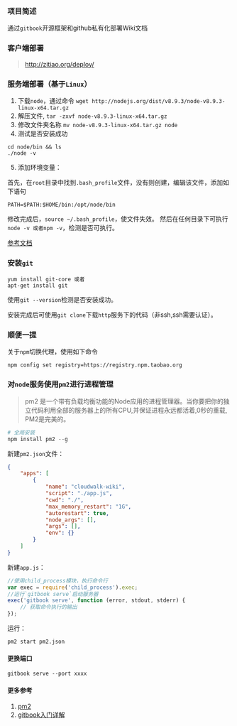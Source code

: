 ### 项目简述

通过`gitbook`开源框架和github私有化部署Wiki文档

### 客户端部署

> http://zitiao.org/deploy/

### 服务端部署（基于`Linux`）

1. 下载`node`，通过命令 `wget http://nodejs.org/dist/v8.9.3/node-v8.9.3-linux-x64.tar.gz`
2. 解压文件, `tar -zxvf node-v8.9.3-linux-x64.tar.gz`
3. 修改文件夹名称 `mv node-v8.9.3-linux-x64.tar.gz node`
4. 测试是否安装成功
```
cd node/bin && ls
./node -v
```
5. 添加环境变量：

首先，在`root`目录中找到`.bash_profile`文件，没有则创建，编辑该文件，添加如下语句

```
PATH=$PATH:$HOME/bin:/opt/node/bin
```
修改完成后，`source ~/.bash_profile`，使文件失效。
然后在任何目录下可执行`node -v 或者npm -v`，检测是否可执行。

[参考文档](https://segmentfault.com/a/1190000008479977)

### 安装`git`

```
yum install git-core 或者
apt-get install git
```

使用`git --version`检测是否安装成功。

安装完成后可使用`git clone`下载`http`服务下的代码（非ssh,ssh需要认证）。

### 顺便一提

关于`npm`切换代理，使用如下命令

```
npm config set registry=https://registry.npm.taobao.org
```

### 对`node`服务使用`pm2`进行进程管理

> pm2 是一个带有负载均衡功能的Node应用的进程管理器。当你要把你的独立代码利用全部的服务器上的所有CPU,并保证进程永远都活着,0秒的重载, PM2是完美的。

```python
# 全局安装
npm install pm2 --g
```

新建`pm2.json`文件：

```json
{
    "apps": [
        {
            "name": "cloudwalk-wiki",
            "script": "./app.js",
            "cwd": "./",
            "max_memory_restart": "1G",
            "autorestart": true,
            "node_args": [],
            "args": [],
            "env": {}
        }
    ]
}
```

新建`app.js`：

```js
//使用child_process模块，执行命令行
var exec = require('child_process').exec;
//运行`gitbook serve`启动服务器
exec('gitbook serve', function (error, stdout, stderr) {
    // 获取命令执行的输出
});
```

运行：

```
pm2 start pm2.json
```

#### 更换端口

```
gitbook serve --port xxxx
```

#### 更多参考

1. [pm2](https://github.com/Unitech/pm2)
2. [gitbook入门详解](https://yq.aliyun.com/articles/64766?spm=5176.10695662.1996646101.searchclickresult.9b9c33f0go92vE)
